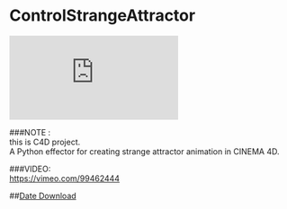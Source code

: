 ControlStrangeAttractor
=======================

![Curl Noise Render](https://github.com/fumianzai/ControlStrangeAttractor/blob/master/README.md)

###NOTE :  
this is C4D project.  
A Python effector for creating strange attractor animation in CINEMA 4D.  

###VIDEO:  
https://vimeo.com/99462444

##[Date Download](http://bit.ly/12fJiwe)


